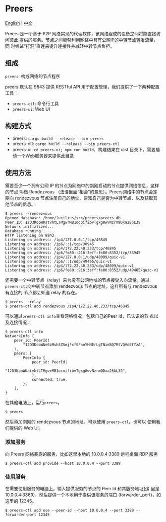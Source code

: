 # Preers
[English](README.md) | [中文](README-zh.md)

Preers 是一个基于 P2P 网络实现的代理软件，该网络组成的设备之间将能直接访问彼此
提供的服务。节点之间能够利用网络中具有公网IP的中转节点转发流量，同
时尝试“打洞”直连来提升连接性并减轻中转节点负担。

## 组成
`preers`: 构成网络的节点程序

preers 默认在 9843 提供 RESTful API 用于配置管理，我们提供了一下两种配置工具：
* `preers-ctl`: 命令行工具
* `preers-ui`: Web UI

## 构建方式
* preers: `cargo build --release --bin preers`
* preers-ctl: `cargo build --release --bin preers-ctl`
* preers-ui: `cd preers-ui; npm run build`，构建结果在 dist 目录下，需要启动一个Web服务器来提供此目录

## 使用方法
需要至少一个拥有公网 IP 的节点为网络中的刚刚启动的节点提供网络信息，这样的节点
叫做 Rendezvous （法语里面“相会”的意思）。Preers网络中的节点会定期向 rendezvous
节点注册自己的地址、告知自己是否为中转节点，以及获取其他节点的信息。
```
$ preers --rendezvous
Opened database: /home/lucilius/src/preers/preers.db
Peer ID: 12D3KooWKatvhtLTMgwrMB1ocoifibvTgxg8wvNzrm9Dxa28bL39
Network initialized...
Database running...
HTTP listening on 9843
Listening on address: /ip4/127.0.0.1/tcp/46845
Listening on address: /ip6/::1/tcp/38945
Listening on address: /ip4/172.22.40.233/tcp/46845
Listening on address: /ip6/fe80::216:3eff:fe00:8352/tcp/38945
Listening on address: /ip4/127.0.0.1/udp/48099/quic-v1
Listening on address: /ip6/::1/udp/49465/quic-v1
Listening on address: /ip4/172.22.40.233/udp/48099/quic-v1
Listening on address: /ip6/fe80::216:3eff:fe00:8352/udp/49465/quic-v1
```

还需要一个中转节点（relay）来为没有公网地址的节点接受入向流量。通过
`preers-ctl`向中转节点添加 rendezvous 节点的地址，这样所有与 rendezvous 有连接的
节点都会知道 relay 的存在。
```
$ preers --relay
$ preers-ctl add rendezvous /ip4/172.22.40.233/tcp/46845
```

可以通过`preers-ctl info`查看网络情况，包括自己的Peer Id，已认识的节
点以及连接情况：
```
$ preers-ctl info
NetworkInfo {
    peer_id: PeerId(
        "12D3KooWNe6zMuh3Z5njFxfSFnoYHNErLgTNieBQ7MtVQVcEfYzA",
    ),
    peers: [
        PeerInfo {
            peer_id: PeerId(
                "12D3KooWKatvhtLTMgwrMB1ocoifibvTgxg8wvNzrm9Dxa28bL39",
            ),
            connected: true,
        },
    ],
}
```

在其他电脑上，运行`preers`，
```
$ preers
```
然后添加刚刚的 rendezvous 节点的地址。可以使用 `preers-ctl`，也可以
使用我们提供的 Web UI。

### 添加服务
向 Preers 网络暴露的服务，比如这里本地的 10.0.0.4:3389 远程桌面 RDP 服务
```
$ preers-ctl add provide --host 10.0.0.4 --port 3389
```

### 使用服务
在需要使用服务的电脑上，输入提供服务的节点的 Peer Id 和其服务地址(这
里是 10.0.0.4:3389)，然后提供一个本地用于提供该服务的端口
(forwarder_port)，如这里的 12345。
```
$ preers-ctl add use --peer-id --host 10.0.0.4 --port 3389 --forwarder-port 12345
```
